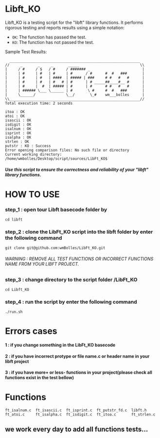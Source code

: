 # Libft_KO

Libft_KO is a testing script for the "libft" library functions. It performs rigorous testing and reports results using a simple notation:

- `OK`: The function has passed the test.
- `KO`: The function has not passed the test.

Sample Test Results:
```
  ____________________________________________________________
//     _       _     _       _____                            \\
|     / #     / $   / #     / ####### _                        |
|     | #     | #   | #     | #      / #      #  #   ###       |
|     | #     | #   | ####  | ##### | ###     # #   #   #      |
|     | #     | #   | #   # | #      | # _____##____#__ #      |
|     | #     |  #  | ##### | #      | #      # #   #   #      |
|     | ###### \___ \______ | #       \ #     #  #   ###       |
|     \______/              \__/       \_#    wm___bolles      |
\\____________________________________________________________//
Total execution time: 2 seconds

itoa : OK
atoi : OK
isascii : OK
isdigit : OK
isalnum : OK
isprint : OK
isalpha : OK
strlen : OK
putstr : KO : Success
Error opening comparison files: No such file or directory
Current working directory: /home/wmbolles/Desktop/script/sources/LibFt_KO$
```
<h5>Use this script to ensure the correctness and reliability of your "libft" library functions.</h5>

# HOW TO USE

### step_1 : open tour Libft basecode folder by 
``` 
cd libft 
```
### step_2 : clone the LibFt_KO script into the libft folder by enter the following command
``` 
git clone git@github.com:wmBolles/LibFt_KO.git 
```

###### WARNING : REMOVE ALL TEST FUNCTIONS OR INCORRECT FUNCTIONS NAME FROM YOUR LIBFT PROJECT.

### step_3 : change directory to the script folder /LibFt_KO
``` 
cd Libft_KO 
```
### step_4 : run the script by enter the following command
```
./run.sh
```

# Errors cases
#### 1 : if you change something in the LibFt_KO basecode
#### 2 : if you have incorrect protype or file name.c or header name in your libft project
#### 3 : if you have more+ or less- functions in your project(please check all functions exist in the test bellow)

# Functions
```
ft_isalnum.c  ft_isascii.c  ft_isprint.c  ft_putstr_fd.c  libft.h
ft_atoi.c     ft_isalpha.c  ft_isdigit.c  ft_itoa.c       ft_strlen.c
```
## we work every day to add all functions tests...
